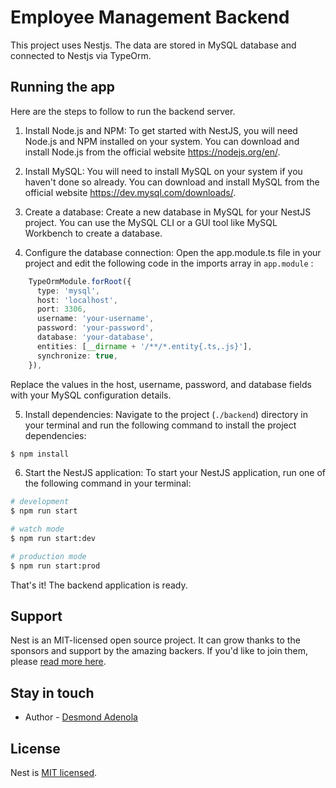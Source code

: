 # Employee Management Backend

This project uses Nestjs. The data are stored in MySQL database and connected to Nestjs via TypeOrm.

## Running the app

Here are the steps to follow to run the backend server.

1. Install Node.js and NPM: To get started with NestJS, you will need Node.js and NPM installed on your system. You can download and install Node.js from the official website https://nodejs.org/en/.

2. Install MySQL: You will need to install MySQL on your system if you haven't done so already. You can download and install MySQL from the official website https://dev.mysql.com/downloads/.

3. Create a database: Create a new database in MySQL for your NestJS project. You can use the MySQL CLI or a GUI tool like MySQL Workbench to create a database.
4. Configure the database connection: Open the app.module.ts file in your project and edit the following code in the imports array in `app.module` :

```ts
    TypeOrmModule.forRoot({
      type: 'mysql',
      host: 'localhost',
      port: 3306,
      username: 'your-username',
      password: 'your-password',
      database: 'your-database',
      entities: [__dirname + '/**/*.entity{.ts,.js}'],
      synchronize: true,
    }),
```

Replace the values in the host, username, password, and database fields with your MySQL configuration details.

5. Install dependencies: Navigate to the project (`./backend`) directory in your terminal and run the following command to install the project dependencies:

```bash
$ npm install
```

6. Start the NestJS application: To start your NestJS application, run one of the following command in your terminal:

```bash
# development
$ npm run start

# watch mode
$ npm run start:dev

# production mode
$ npm run start:prod
```

That's it! The backend application is ready.

## Support

Nest is an MIT-licensed open source project. It can grow thanks to the sponsors and support by the amazing backers. If you'd like to join them, please [read more here](https://docs.nestjs.com/support).

## Stay in touch

- Author - [Desmond Adenola](https://locksi.notion.site/Adenola-Desmond-8882627642844fd4b228cbbd1f0951c2)

## License

Nest is [MIT licensed](LICENSE).
